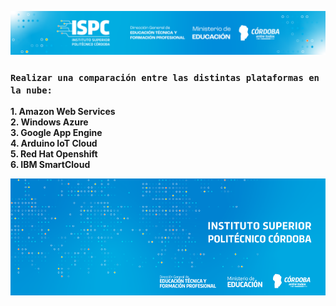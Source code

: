 ![logof](/assets/Curso%20ISPC.png)

### `Realizar una comparación entre las distintas plataformas en la nube:`

**1. Amazon Web Services  
2. Windows Azure  
3. Google App Engine  
4. Arduino IoT Cloud  
5. Red Hat Openshift  
6. IBM SmartCloud**

![logo](/assets/BannerElect.png)